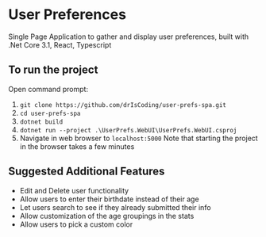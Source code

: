 # User Preferences
Single Page Application to gather and display user preferences, built with .Net Core 3.1, React, Typescript
## To run the project
Open command prompt:
1. `git clone https://github.com/drIsCoding/user-prefs-spa.git` 
2. `cd user-prefs-spa`
2. `dotnet build`
3. `dotnet run --project .\UserPrefs.WebUI\UserPrefs.WebUI.csproj`
4. Navigate in web browser to `localhost:5000`
Note that starting the project in the browser takes a few minutes
## Suggested Additional Features
- Edit and Delete user functionality
- Allow users to enter their birthdate instead of their age
- Let users search to see if they already submitted their info
- Allow customization of the age groupings in the stats
- Allow users to pick a custom color
